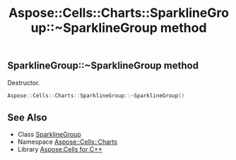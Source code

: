 ﻿---
title: Aspose::Cells::Charts::SparklineGroup::~SparklineGroup method
linktitle: ~SparklineGroup
second_title: Aspose.Cells for C++ API Reference
description: 'Aspose::Cells::Charts::SparklineGroup::~SparklineGroup method. Destructor in C++.'
type: docs
weight: 200
url: /cpp/aspose.cells.charts/sparklinegroup/~sparklinegroup/
---
## SparklineGroup::~SparklineGroup method


Destructor.

```cpp
Aspose::Cells::Charts::SparklineGroup::~SparklineGroup()
```

## See Also

* Class [SparklineGroup](../)
* Namespace [Aspose::Cells::Charts](../../)
* Library [Aspose.Cells for C++](../../../)
